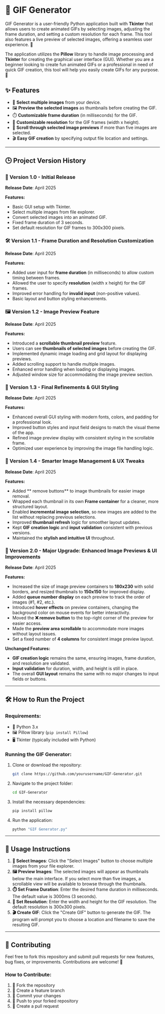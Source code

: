# 🎥 GIF Generator

GIF Generator is a user-friendly Python application built with **Tkinter** that allows users to create animated GIFs by selecting images, adjusting the frame duration, and setting a custom resolution for each frame. This tool also features a live preview of selected images, offering a seamless user experience. 🌟

The application utilizes the **Pillow** library to handle image processing and **Tkinter** for creating the graphical user interface (GUI). Whether you are a beginner looking to create fun animated GIFs or a professional in need of quick GIF creation, this tool will help you easily create GIFs for any purpose. 🎨

## ✨ Features

- 📂 **Select multiple images** from your device.
- 🖼️ **Preview the selected images** as thumbnails before creating the GIF.
- ⏱️ **Customizable frame duration** (in milliseconds) for the GIF.
- 📏 **Customizable resolution** for the GIF frames (width x height).
- 🔄 **Scroll through selected image previews** if more than five images are selected.
- 🎬 **Easy GIF creation** by specifying output file location and settings.

---

## 🕒 Project Version History

### 🚀 Version 1.0 - Initial Release
**Release Date**: April 2025

**Features:**
- Basic GUI setup with Tkinter.
- Select multiple images from file explorer.
- Convert selected images into an animated GIF.
- Fixed frame duration of 3 seconds.
- Set default resolution for GIF frames to 300x300 pixels.

### 🛠️ Version 1.1 - Frame Duration and Resolution Customization
**Release Date**: April 2025

**Features:**
- Added user input for **frame duration** (in milliseconds) to allow custom timing between frames.
- Allowed the user to specify **resolution** (width x height) for the GIF frames.
- Improved error handling for **invalid input** (non-positive values).
- Basic layout and button styling enhancements.

### 🖼️ Version 1.2 - Image Preview Feature
**Release Date**: April 2025

**Features:**
- Introduced a **scrollable thumbnail preview** feature.
- Users can see **thumbnails of selected images** before creating the GIF.
- Implemented dynamic image loading and grid layout for displaying previews.
- Added scrolling support to handle multiple images.
- Enhanced error handling when loading or displaying images.
- Adjusted window size for accommodating the image preview section.

### 🎨 Version 1.3 - Final Refinements & GUI Styling
**Release Date**: April 2025

**Features:**
- Enhanced overall GUI styling with modern fonts, colors, and padding for a professional look.
- Improved button styles and input field designs to match the visual theme of the app.
- Refined image preview display with consistent styling in the scrollable frame.
- Optimized user experience by improving the image file handling logic.

### 🧼 Version 1.4 - Smarter Image Management & UX Tweaks  
**Release Date**: April 2025

**Features:**
- Added ** remove buttons** to image thumbnails for easier image removal.
- Wrapped each thumbnail in its own **Frame container** for a cleaner, more structured layout.
- Enabled **incremental image selection**, so new images are added to the list without replacing previous selections.
- Improved **thumbnail refresh** logic for smoother layout updates.
- Kept **GIF creation logic** and **input validation** consistent with previous versions.
- Maintained the **stylish and intuitive UI** throughout.

### 🚀 Version 2.0 - Major Upgrade: Enhanced Image Previews & UI Improvements  
**Release Date**: April 2025

**Features:**
- Increased the size of image preview containers to **180x230** with solid borders, and resized thumbnails to **150x150** for improved display.
- Added **queue number display** on each preview to track the order of images (#1, #2, etc.).
- Introduced **hover effects** on preview containers, changing the background color on mouse events for better interactivity.
- Moved the **❌ remove button** to the top-right corner of the preview for easier access.
- Made the **preview area scrollable** to accommodate more images without layout issues.
- Set a fixed number of **4 columns** for consistent image preview layout.

**Unchanged Features:**
- **GIF creation logic** remains the same, ensuring images, frame duration, and resolution are validated.
- **Input validation** for duration, width, and height is still in place.
- The overall **GUI layout** remains the same with no major changes to input fields or buttons.

---

## 🛠️ How to Run the Project

### Requirements:
- 🐍 Python 3.x
- 🖼️ Pillow library (`pip install Pillow`)
- 🖥️ Tkinter (typically included with Python)

### Running the GIF Generator:

1. Clone or download the repository:
    ```bash
    git clone https://github.com/yourusername/GIF-Generator.git
    ```

2. Navigate to the project folder:
    ```bash
    cd GIF-Generator
    ```

3. Install the necessary dependencies:
    ```bash
    pip install pillow
    ```

4. Run the application:
    ```bash
    python "GIF Generator.py"
    ```

---

## 📖 Usage Instructions

1. **📂 Select Images**: Click the "Select Images" button to choose multiple images from your file explorer.
2. **🖼️ Preview Images**: The selected images will appear as thumbnails below the main interface. If you select more than five images, a scrollable view will be available to browse through the thumbnails.
3. **⏱️ Set Frame Duration**: Enter the desired frame duration in milliseconds. The default value is 3000ms (3 seconds).
4. **📏 Set Resolution**: Enter the width and height for the GIF resolution. The default resolution is 300x300 pixels.
5. **🎬 Create GIF**: Click the "Create GIF" button to generate the GIF. The program will prompt you to choose a location and filename to save the resulting GIF.

---

## 🤝 Contributing

Feel free to fork this repository and submit pull requests for new features, bug fixes, or improvements. Contributions are welcome! 🌟

### How to Contribute:

1. 🍴 Fork the repository
2. 🌿 Create a feature branch
3. 💾 Commit your changes
4. 🚀 Push to your forked repository
5. 🔄 Create a pull request

